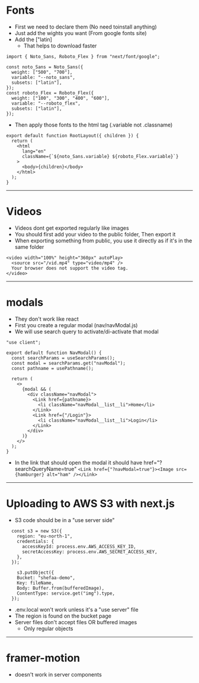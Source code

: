 # Fonts

- First we need to declare them (No need toinstall anything)
- Just add the wights you want (From google fonts site)
- Add the ["latin]
  - That helps to download faster

```
import { Noto_Sans, Roboto_Flex } from "next/font/google";

const noto_Sans = Noto_Sans({
  weight: ["500", "700"],
  variable: "--noto_sans",
  subsets: ["latin"],
});
const roboto_Flex = Roboto_Flex({
  weight: ["100", "300", "400", "600"],
  variable: "--roboto_flex",
  subsets: ["latin"],
});

```

- Then apply those fonts to the html tag (.variable not .classname)

```
export default function RootLayout({ children }) {
  return (
    <html
      lang="en"
      className={`${noto_Sans.variable} ${roboto_Flex.variable}`}
    >
      <body>{children}</body>
    </html>
  );
}
```

---

# Videos

- Videos dont get exported regularly like images
- You should first add your video to the public folder, Then export it
- When exporting something from public, you use it directly as if it's in the same folder

```
<video width="100%" height="360px" autoPlay>
  <source src="/vid.mp4" type="video/mp4" />
  Your browser does not support the video tag.
</video>
```

---

# modals

- They don't work like react
- First you create a regular modal (nav/navModal.js)
- We will use search query to activate/di-activate that modal

```
"use client";

export default function NavModal() {
  const searchParams = useSearchParams();
  const modal = searchParams.get("navModal");
  const pathname = usePathname();

  return (
    <>
      {modal && (
        <div className="navModal">
          <Link href={pathname}>
            <li className="navModal__list__li">Home</li>
          </Link>
          <Link href={"/Login"}>
            <li className="navModal__list__li">Login</li>
          </Link>
        </div>
      )}
    </>
  );
}

```

- In the link that should open the modal it should have href="?searchQueryName=true"
  `<Link href={"?navModal=true"}><Image src={hamburger} alt="ham" /></Link>`

---

# Uploading to AWS S3 with next.js

- S3 code should be in a "use server side"

```
  const s3 = new S3({
    region: "eu-north-1",
    credentials: {
      accessKeyId: process.env.AWS_ACCESS_KEY_ID,
      secretAccessKey: process.env.AWS_SECRET_ACCESS_KEY,
    },
  });

    s3.putObject({
    Bucket: "shefaa-demo",
    Key: fileName,
    Body: Buffer.from(bufferedImage),
    ContentType: service.get("img").type,
  });
```

- .env.local won't work unless it's a "use server" file
- The region is found on the bucket page
- Server files don't accept files OR buffered images
  - Only regular objects

---

# framer-motion

- doesn't work in server components